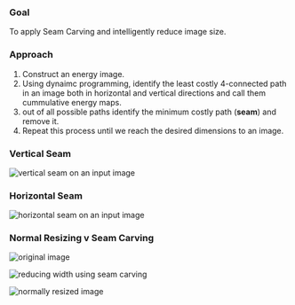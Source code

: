 ### Goal
To apply Seam Carving and intelligently reduce image size.

### Approach
1. Construct an energy image.
2. Using dynaimc programming, identify the least costly 4-connected path in an image both in horizontal and vertical directions and call them cummulative energy maps.
3. out of all possible paths identify the minimum costly path (**seam**) and remove it.
4. Repeat this process until we reach the desired dimensions to an image.

### Vertical Seam
![vertical seam on an input image](https://raw.githubusercontent.com/saiganeshT/machine-learning/main/Computer%20Vision/Seam%20Carving/images/verticalSeamPrague.png "vertical seam on an input image")

### Horizontal Seam
![horizontal seam on an input image](https://raw.githubusercontent.com/saiganeshT/machine-learning/main/Computer%20Vision/Seam%20Carving/images/horizontalSeamPrague.png "horizontal seam on an input image")

### Normal Resizing v Seam Carving

![original image](https://github.com/saiganeshT/machine-learning/blob/main/Computer%20Vision/Seam%20Carving/images/tower.jpg "original image")

![reducing width using seam carving](https://github.com/saiganeshT/machine-learning/blob/main/Computer%20Vision/Seam%20Carving/images/outputReduceWidthTower.png "resized using seam carving")

![normally resized image](https://github.com/saiganeshT/machine-learning/blob/main/Computer%20Vision/Seam%20Carving/images/resizedTower.png "normally resized image")

